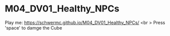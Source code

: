 # M04_DV01_Healthy_NPCs
Play me: https://schwermc.github.io/M04_DV01_Healthy_NPCs/ <br \>
Press 'space' to damge the Cube
